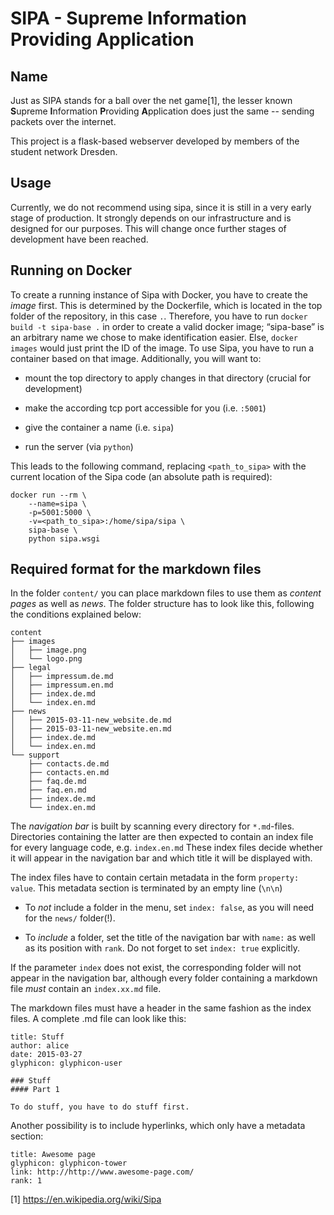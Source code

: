 SIPA - Supreme Information Providing Application
================================================

Name
----

Just as SIPA stands for a ball over the net game[1], the lesser known
**S**upreme **I**nformation **P**roviding **A**pplication does just the same --
sending packets over the internet.

This project is a flask-based webserver developed by members of the student
network Dresden.


Usage
-----

Currently, we do not recommend using sipa, since it is still in a very early
stage of production. It strongly depends on our infrastructure and is designed
for our purposes.  This will change once further stages of development have been
reached.


Running on Docker
-----------------

To create a running instance of Sipa with Docker, you have to create the *image*
first. This is determined by the Dockerfile, which is located in the top folder
of the repository, in this case `.`.  Therefore, you have to run `docker build
-t sipa-base .` in order to create a valid docker image; “sipa-base” is an
arbitrary name we chose to make identification easier. Else, `docker images`
would just print the ID of the image.  To use Sipa, you have to run a container
based on that image. Additionally, you will want to:

* mount the top directory to apply changes in that directory (crucial for
  development)

* make the according tcp port accessible for you (i.e. `:5001`)

* give the container a name (i.e. `sipa`)

* run the server (via `python`)

This leads to the following command, replacing `<path_to_sipa>` with the current
location of the Sipa code (an absolute path is required):

```shell
docker run --rm \
    --name=sipa \
    -p=5001:5000 \
    -v=<path_to_sipa>:/home/sipa/sipa \
    sipa-base \
    python sipa.wsgi
```


Required format for the markdown files
--------------------------------------

In the folder `content/` you can place markdown files to use them as *content
pages* as well as *news*.  The folder structure has to look like this, following
the conditions explained below:

    content
    ├── images
    │   ├── image.png
    │   └── logo.png
    ├── legal
    │   ├── impressum.de.md
    │   ├── impressum.en.md
    │   ├── index.de.md
    │   └── index.en.md
    ├── news
    │   ├── 2015-03-11-new_website.de.md
    │   ├── 2015-03-11-new_website.en.md
    │   ├── index.de.md
    │   └── index.en.md
    └── support
        ├── contacts.de.md
        ├── contacts.en.md
        ├── faq.de.md
        ├── faq.en.md
        ├── index.de.md
        └── index.en.md

The *navigation bar* is built by scanning every directory for `*.md`-files.
Directories containing the latter are then expected to contain an index file for
every language code, e.g. `index.en.md` These index files decide whether it will
appear in the navigation bar and which title it will be displayed with.
 
The index files have to contain certain metadata in the form `property:
value`. This metadata section is terminated by an empty line (`\n\n`)

* To *not* include a folder in the menu, set `index: false`, as you will need
  for the `news/` folder(!).

* To *include* a folder, set the title of the navigation bar with `name:` as
  well as its position with `rank`.  Do not forget to set `index: true`
  explicitly.
 
If the parameter `index` does not exist, the corresponding folder will not
appear in the navigation bar, although every folder containing a markdown file
*must* contain an `index.xx.md` file.

The markdown files must have a header in the same fashion as the index files. A
complete .md file can look like this:

    title: Stuff
    author: alice
    date: 2015-03-27
    glyphicon: glyphicon-user
    
    ### Stuff
    #### Part 1
    
    To do stuff, you have to do stuff first.

Another possibility is to include hyperlinks, which only have a metadata
section:

    title: Awesome page
    glyphicon: glyphicon-tower
    link: http://http://www.awesome-page.com/
    rank: 1


[1] https://en.wikipedia.org/wiki/Sipa
